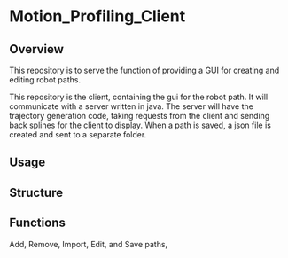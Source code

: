 # Motion_Profiling_Client

## Overview
This repository is to serve the function of providing a GUI for creating and editing robot paths.

This repository is the client, containing the gui for the robot path. It will communicate with a server written in java. The server will have the trajectory generation code, taking requests from the client and sending back splines for the client to display. When a path is saved, a json file is created and sent to a separate folder.

## Usage

## Structure

## Functions
Add, Remove, Import, Edit, and Save paths,